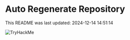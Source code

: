 # Auto Regenerate Repository

This README was last updated: 2024-12-14 14:51:14

 ![TryHackMe](https://tryhackme.com/badge/533634)